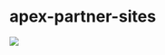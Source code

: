 # apex-partner-sites
<img src="http://f.st-hatena.com/images/fotolife/t/tyoshikawa1106/20160216/20160216211754.png" />
